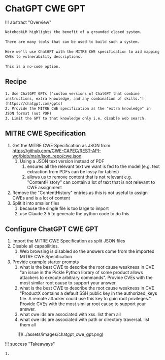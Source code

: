 # ChatGPT CWE GPT

!!! abstract "Overview"

    NotebookLM highlights the benefit of a grounded closed system.

    There are many tools that can be used to build such a system.

    Here we'll use ChatGPT with the MITRE CWE specification to aid mapping CWEs to vulnerability descriptions.

    This is a no-code option.

## Recipe
    1. Use ChatGPT GPTs ["custom versions of ChatGPT that combine instructions, extra knowledge, and any combination of skills."](https://chatgpt.com/gpts) 
    2. Provide the MITRE CWE specification as the "extra knowledge" in JSON format (not PDF)
    3. Limit the GPT to that knowledge only i.e. disable web search.


## MITRE CWE Specification
1. Get the MITRE CWE Specification as JSON from https://github.com/CWE-CAPEC/REST-API-wg/blob/main/json_repo/cwe.json
   1. Using a JSON text version instead of PDF 
      1. ensures all the relevant text we want is fed to the model (e.g. text extraction from PDFs can be lossy for tables)
      2. allows us to remove content that is not relevant e.g. "ContentHistory" can contain a lot of text that is not relevant to CWE assignment
2. Remove the "ContentHistory" entries as this is not useful to assign CWEs and is a lot of content
2. Split it into smaller files
   1. because the single file is too large to import
   2. use Claude 3.5 to generate the python code to do this
   
## Configure ChatGPT CWE GPT
1. Import the MITRE CWE Specification as split JSON files
2. Disable all capabilities.
   1. Web browsing is disabled so the answers come from the imported MITRE CWE Specification
3. Provide example starter prompts
   1. what is the best CWE to describe the root cause weakness in CVE "an issue in the Pickle Python library of some product allows attackers to execute arbitrary commands". Provide CVEs with the most similar root cause to support your answer.
   2. what is the best CWE to describe the root cause weakness in CVE "ProductX contains a default SSH public key in the authorized_keys file. A remote attacker could use this key to gain root privileges.". Provide CVEs with the most similar root cause to support your answer.
   3. what cwe ids are associated with xss. list them all
   4. what cwe ids are associated with path or directory traversal. list them all

<figure markdown>
![](../assets/images/chatgpt_cwe_gpt.png)
</figure>

  
!!! success "Takeaways" 

    1.
